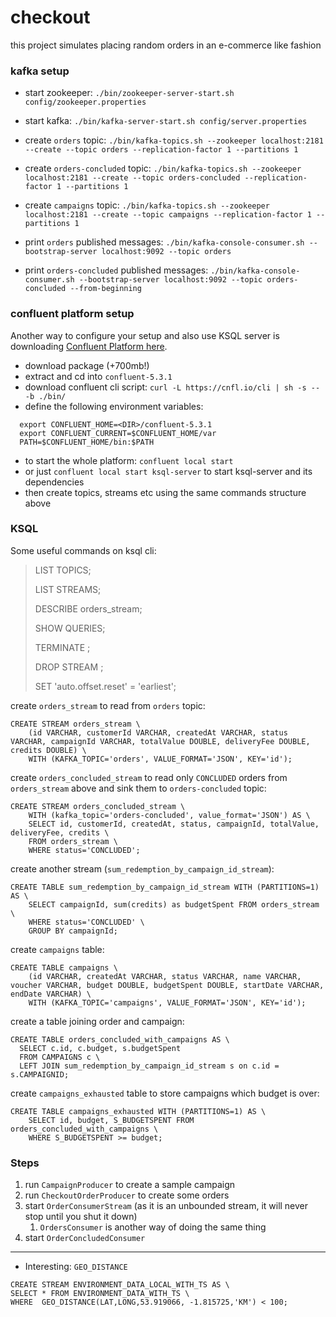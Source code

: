 # checkout

this project simulates placing random orders in an e-commerce like fashion

### kafka setup

- start zookeeper: `./bin/zookeeper-server-start.sh config/zookeeper.properties`
- start kafka: `./bin/kafka-server-start.sh config/server.properties`

- create `orders` topic: `./bin/kafka-topics.sh --zookeeper localhost:2181 --create --topic orders --replication-factor 1 --partitions 1`
- create `orders-concluded` topic: `./bin/kafka-topics.sh --zookeeper localhost:2181 --create --topic orders-concluded --replication-factor 1 --partitions 1`
- create `campaigns` topic: `./bin/kafka-topics.sh --zookeeper localhost:2181 --create --topic campaigns --replication-factor 1 --partitions 1`

- print `orders` published messages: `./bin/kafka-console-consumer.sh --bootstrap-server localhost:9092 --topic orders`
- print `orders-concluded` published messages: `./bin/kafka-console-consumer.sh --bootstrap-server localhost:9092 --topic orders-concluded --from-beginning` 

### confluent platform setup

Another way to configure your setup and also use KSQL server is downloading [Confluent Platform here](https://www.confluent.io/download/).
- download package (+700mb!)
- extract and cd into `confluent-5.3.1`
- download confluent cli script: `curl -L https://cnfl.io/cli | sh -s -- -b ./bin/`
- define the following environment variables:

```
  export CONFLUENT_HOME=<DIR>/confluent-5.3.1
  export CONFLUENT_CURRENT=$CONFLUENT_HOME/var
  PATH=$CONFLUENT_HOME/bin:$PATH
```

- to start the whole platform: `confluent local start`
- or just `confluent local start ksql-server` to start ksql-server and its dependencies
- then create topics, streams etc using the same commands structure above


### KSQL

Some useful commands on ksql cli:

> LIST TOPICS;
>
> LIST STREAMS;
> 
> DESCRIBE orders_stream;
>
> SHOW QUERIES;
> 
> TERMINATE <ID>;
>
> DROP STREAM <ID>;
>
> SET 'auto.offset.reset' = 'earliest';


create `orders_stream` to read from `orders` topic:
```
CREATE STREAM orders_stream \
    (id VARCHAR, customerId VARCHAR, createdAt VARCHAR, status VARCHAR, campaignId VARCHAR, totalValue DOUBLE, deliveryFee DOUBLE, credits DOUBLE) \
    WITH (KAFKA_TOPIC='orders', VALUE_FORMAT='JSON', KEY='id');
```

create `orders_concluded_stream` to read only `CONCLUDED` orders from `orders_stream` above and sink them to `orders-concluded` topic:
```
CREATE STREAM orders_concluded_stream \
    WITH (kafka_topic='orders-concluded', value_format='JSON') AS \
    SELECT id, customerId, createdAt, status, campaignId, totalValue, deliveryFee, credits \
    FROM orders_stream \
    WHERE status='CONCLUDED';
```

create another stream (`sum_redemption_by_campaign_id_stream`):
```
CREATE TABLE sum_redemption_by_campaign_id_stream WITH (PARTITIONS=1) AS \
    SELECT campaignId, sum(credits) as budgetSpent FROM orders_stream \
    WHERE status='CONCLUDED' \
    GROUP BY campaignId;
```

create `campaigns` table:
```
CREATE TABLE campaigns \
    (id VARCHAR, createdAt VARCHAR, status VARCHAR, name VARCHAR, voucher VARCHAR, budget DOUBLE, budgetSpent DOUBLE, startDate VARCHAR, endDate VARCHAR) \
    WITH (KAFKA_TOPIC='campaigns', VALUE_FORMAT='JSON', KEY='id');
```

create a table joining order and campaign:
```
CREATE TABLE orders_concluded_with_campaigns AS \
  SELECT c.id, c.budget, s.budgetSpent
  FROM CAMPAIGNS c \
  LEFT JOIN sum_redemption_by_campaign_id_stream s on c.id = s.CAMPAIGNID;
```

create `campaigns_exhausted` table to store campaigns which budget is over:
```
CREATE TABLE campaigns_exhausted WITH (PARTITIONS=1) AS \
    SELECT id, budget, S_BUDGETSPENT FROM orders_concluded_with_campaigns \
    WHERE S_BUDGETSPENT >= budget;
```

### Steps

1. run `CampaignProducer` to create a sample campaign
2. run `CheckoutOrderProducer` to create some orders
3. start `OrderConsumerStream` (as it is an unbounded stream, it will never stop until you shut it down)
    1. `OrdersConsumer` is another way of doing the same thing
4. start `OrderConcludedConsumer`


---

* Interesting: `GEO_DISTANCE`
```
CREATE STREAM ENVIRONMENT_DATA_LOCAL_WITH_TS AS \
SELECT * FROM ENVIRONMENT_DATA_WITH_TS \
WHERE  GEO_DISTANCE(LAT,LONG,53.919066, -1.815725,'KM') < 100;
```